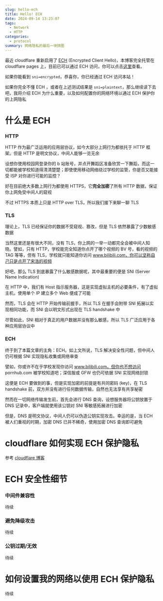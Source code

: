 ```yaml
---
slug: hello-ech
title: Hello! ECH
date: 2024-09-14 13:23:07
tags:
  - Network
  - HTTP
categories:
  - protocol
summary: 网络隐私的最后一块拼图
---
```

最近 cloudflare 重新启用了 [ECH](https://developers.cloudflare.com/ssl/edge-certificates/ech) (Encrypted Client Hello)，本博客完全托管在 cloudflare pages 上，目前已可以通过 ECH 访问，你可以点击[这里](/cdn-cgi/trace)查看。

如果你能看到 `sni=encrypted`，恭喜你，你已经通过 ECH 访问本站！

如果你完全不懂 ECH ，或者在上述测试结果是 `sni=plaintext`，那么继续读下去吧，我将介绍 ECH 为什么重要，以及如何配置你的网络环境以通过 ECH 保护你的上网隐私

# 什么是 ECH
### HTTP
HTTP 作为最广泛运用的应用层协议，如今大部分上网行为都依托于 HTTP 框架。但是 HTTP 是明文协议，中间人能够一览无余

设想你使用校园网登录你的 b 站账号，并点开舞蹈区准备欣赏一下舞蹈，而这一切都能被学校知道得清清楚楚；即使使用移动网络绕过学校的监管，你是否又能接受 ISP 对你进行可能的监控？

好在目前绝大多数上网行为都使用 HTTPS，它**完全加密**了所有 HTTP 数据，保证你上网免受中间人的窥视

不过 HTTPS 本质上只是 HTTP over TLS，所以我们接下来聊一聊 TLS

### TLS
理论上，TLS 已经保证你的数据不受窥视、篡改，但是 TLS 依然暴露了少数敏感数据

当然这里还是有很大不同，没有 TLS，你上网的一举一动都完全会被中间人知晓。譬如，只有 HTTP，学校能完全知道你点开了哪个视频的 BV 号，看的视频的 TAG 等等，但有 TLS，学校就只能知道你访问 www.bilibili.com，你可以坚称自己只是点开了宋浩的视频

好吧，那么 TLS 到底暴露了什么敏感数据呢，其中最重要的便是 SNI (Server Name Indication)

在 HTTP 中，我们有 Host 指示服务器，这是实现虚拟主机的必要条件，有了虚拟主机，使用单个 IP 建立多个 Web 便成了可能

然而，TLS 会在 HTTP 开始传输前握手，所以 TLS 在握手会附带 SNI 拓展以实现相同功能，而 SNI 会以明文形式出现在 TLS handshake 中

尽管如此，SNI 相对于真正的用户数据并没有那么敏感，所以 TLS 广泛应用于各种应用层协议中

### ECH
终于到了本篇文章的主角：ECH。如上文所说，TLS 解决安全性问题，但中间人仍可根据 SNI 实现隐私收集或网络审查

譬如，你或许不在乎学校发现你访问 www.bilibili.com，但你也不想访问 pornhub.com 被学校知道吧；深信服或 GFW 也仍可依据 SNI 实现网络封锁

这便是 ECH 要做到的事，但是实现加密的前提是有共同密码 (key)，在 TLS handshake 前，双方并没有进行任何数据传输，自然也无法享有共享秘密

然而在一切网络传输发生前，首先会进行 DNS 查询，设想服务器将公钥放置于 DNS 记录中，客户端就使用该公钥对 SNI 等敏感拓展进行加密

但是，DNS 是明文协议，中间人仍可以伪造公钥实现攻击。幸运的是，当 ECH 被人们重视的时期，加密 DNS 已并不稀奇，使用加密 DNS 查询即可避免

# cloudflare 如何实现 ECH 保护隐私
参考 [cloudflare 博客](https://blog.cloudflare.com/encrypted-client-hello)

# ECH 安全性细节
### 中间件兼容性
待续

### 避免降级攻击
待续

### 公钥过期/无效
待续

# 如何设置我的网络以使用 ECH 保护隐私
待续